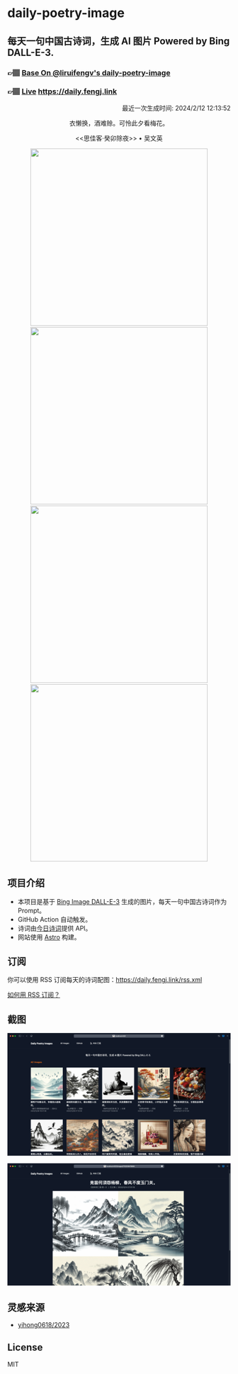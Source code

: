 
# daily-poetry-image

## 每天一句中国古诗词，生成 AI 图片 Powered by Bing DALL-E-3.

### 👉🏽 [Base On @liruifengv's daily-poetry-image](https://github.com/liruifengv/daily-poetry-image)

### 👉🏽 [Live](https://daily.fengj.link) https://daily.fengj.link

<p align="right">
  最近一次生成时间: 2024/2/12 12:13:52
</p>
<p align="center">
衣懒换，酒难赊。可怜此夕看梅花。
</p>
<p align="center">
<<思佳客·癸卯除夜>> • 吴文英
</p>
<p align="center">
<img src="https://tse1.mm.bing.net/th/id/OIG4.B7O6VHwQtkDcR8auDpdc" height="400" width="400" />
<img src="https://tse4.mm.bing.net/th/id/OIG4.lJughB90UXiLCnDic9v1" height="400" width="400" />
<img src="https://tse1.mm.bing.net/th/id/OIG4.kwre7.mxFP4IsGCdAQIg" height="400" width="400" />
<img src="https://tse3.mm.bing.net/th/id/OIG4.ZNhAZBjcZ4hBvcLo49ko" height="400" width="400" />
</p>

## 项目介绍

-   本项目是基于 [Bing Image DALL-E-3](https://www.bing.com/images/create) 生成的图片，每天一句中国古诗词作为 Prompt。
-   GitHub Action 自动触发。
-   诗词由[今日诗词](https://www.jinrishici.com/)提供 API。
-   网站使用 [Astro](https://astro.build) 构建。

## 订阅

你可以使用 RSS 订阅每天的诗词配图：https://daily.fengj.link/rss.xml

[如何用 RSS 订阅？](https://zhuanlan.zhihu.com/p/55026716)

## 截图

![图片列表](./screenshots/Snipaste_2023-12-28_21-00-26.png)

![图片详情](./screenshots/Snipaste_2023-12-28_21-00-53.png)

## 灵感来源

-   [yihong0618/2023](https://github.com/yihong0618/2023)

## License

MIT

